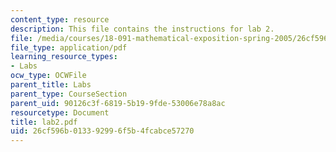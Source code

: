 ```yaml
---
content_type: resource
description: This file contains the instructions for lab 2.
file: /media/courses/18-091-mathematical-exposition-spring-2005/26cf596b013392996f5b4fcabce57270_lab2.pdf
file_type: application/pdf
learning_resource_types:
- Labs
ocw_type: OCWFile
parent_title: Labs
parent_type: CourseSection
parent_uid: 90126c3f-6819-5b19-9fde-53006e78a8ac
resourcetype: Document
title: lab2.pdf
uid: 26cf596b-0133-9299-6f5b-4fcabce57270
---
```

